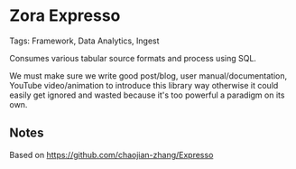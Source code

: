 # Zora Expresso

Tags: Framework, Data Analytics, Ingest

Consumes various tabular source formats and process using SQL.

We must make sure we write good post/blog, user manual/documentation, YouTube video/animation to introduce this library way otherwise it could easily get ignored and wasted because it's too powerful a paradigm on its own.

## Notes

Based on https://github.com/chaojian-zhang/Expresso